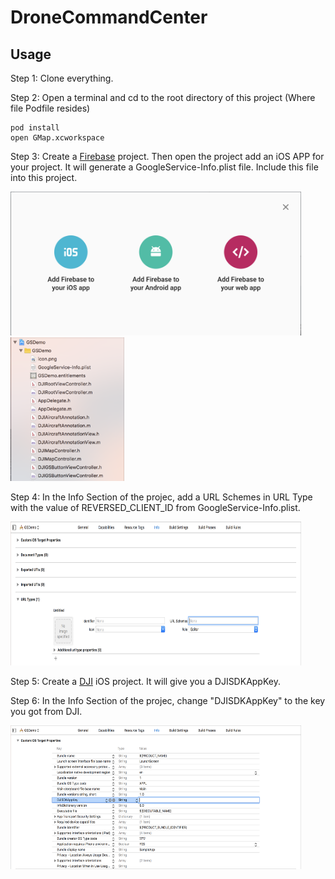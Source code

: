 # DroneCommandCenter
## Usage
  Step 1: Clone everything.
  
  Step 2: Open a terminal and cd to the root directory of this project (Where file Podfile resides)
  
    pod install
    open GMap.xcworkspace
  
  Step 3: Create a [Firebase](https://firebase.google.com/) project. Then open the project add an iOS APP for your project. It 
  will generate a GoogleService-Info.plist file. Include this file into this project.

<img src="https://github.com/jhzhaofred/DroneCommandCenter/blob/master/Screenshots/Firebase.png" width = "465" height = "230" alt="Firebase" align=center/> <img src="https://github.com/jhzhaofred/DroneCommandCenter/blob/master/Screenshots/include.png" width = "182" height = "230" alt="Firebase" align=center/> 
  
  Step 4: In the Info Section of the projec, add a URL Schemes in URL Type with the value of REVERSED_CLIENT_ID from GoogleService-Info.plist.

<img src="https://github.com/jhzhaofred/DroneCommandCenter/blob/master/Screenshots/URL.png" width = "465" height = "230" alt="Firebase" align=center/> 

  Step 5: Create a [DJI](https://developer.dji.com/) iOS project. It will give you a DJISDKAppKey.
  
  Step 6: In the Info Section of the projec, change "DJISDKAppKey" to the key you got from DJI.
  
<img src="https://github.com/jhzhaofred/DroneCommandCenter/blob/master/Screenshots/info.png" width = "465" height = "230" alt="Firebase" align=center/> 
    
  
